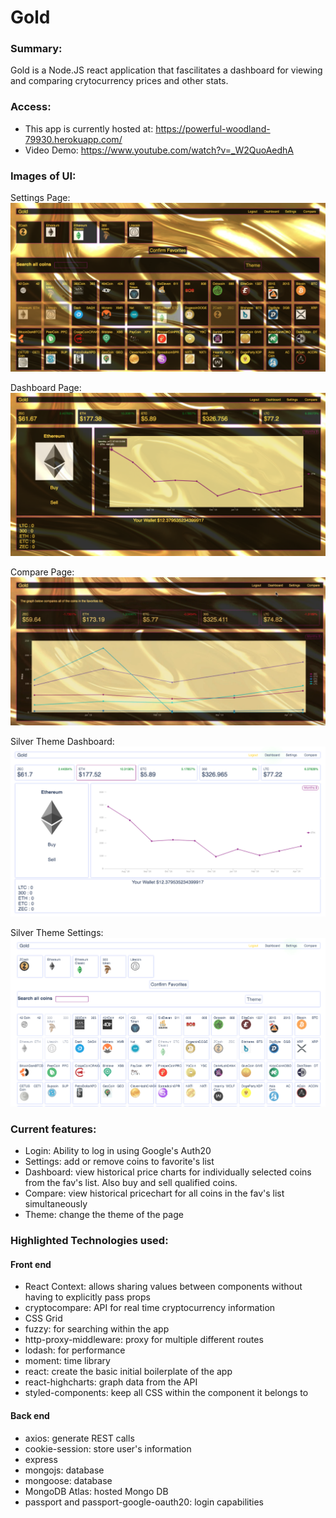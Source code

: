 # Gold

### Summary:
Gold is a Node.JS react application that fascilitates a dashboard for viewing and comparing crytocurrency prices and other stats. 

### Access:
- This app is currently hosted at: https://powerful-woodland-79930.herokuapp.com/ 
- Video Demo: https://www.youtube.com/watch?v=_W2QuoAedhA

### Images of UI:

Settings Page:
![Settings Page](/settings.png)

Dashboard Page:
![Dashboard Page](/dashboard.png)

Compare Page:
![Compare Page](/compare2.png)

Silver Theme Dashboard:
![Silver Themed Dashboard](/silvertheme1.png)

Silver Theme Settings:
![Silver Themed Settings](/silvertheme2.png)

### Current features:
- Login: Ability to log in using Google's Auth20 
- Settings: add or remove coins to favorite's list
- Dashboard: view historical price charts for individually selected coins from the fav's list. Also buy and sell qualified coins.
- Compare: view historical pricechart for all coins in the fav's list simultaneously
- Theme: change the theme of the page

### Highlighted Technologies used:

#### Front end
- React Context: allows sharing values between components without having to explicitly pass props
- cryptocompare: API for real time cryptocurrency information
- CSS Grid
- fuzzy: for searching within the app
- http-proxy-middleware: proxy for multiple different routes
- lodash: for performance
- moment: time library
- react: create the basic initial boilerplate of the app
- react-highcharts: graph data from the API
- styled-components: keep all CSS within the component it belongs to

#### Back end
- axios: generate REST calls
- cookie-session: store user's information
- express
- mongojs: database
- mongoose: database
- MongoDB Atlas: hosted Mongo DB
- passport and passport-google-oauth20: login capabilities


